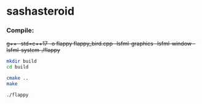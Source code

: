 # sashasteroid


### Compile: 

~~g++ -std=c++17 -o flappy flappy_bird.cpp -lsfml-graphics -lsfml-window -lsfml-system ./flappy~~

```bash
mkdir build
cd build 

cmake .. 
make

./flappy
```

